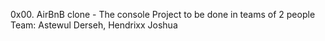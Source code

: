 0x00. AirBnB clone - The console
Project to be done in teams of 2 people 
Team: Astewul Derseh, Hendrixx Joshua
